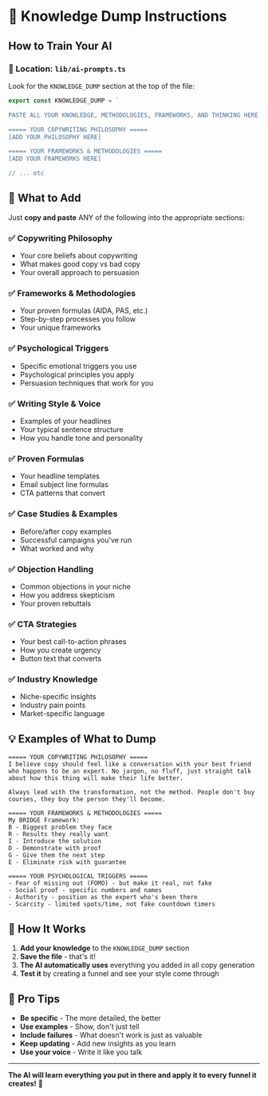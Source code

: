 # 🧠 Knowledge Dump Instructions

## How to Train Your AI

### 📍 Location: `lib/ai-prompts.ts`

Look for the `KNOWLEDGE_DUMP` section at the top of the file:

```typescript
export const KNOWLEDGE_DUMP = `

PASTE ALL YOUR KNOWLEDGE, METHODOLOGIES, FRAMEWORKS, AND THINKING HERE:

===== YOUR COPYWRITING PHILOSOPHY =====
[ADD YOUR PHILOSOPHY HERE]

===== YOUR FRAMEWORKS & METHODOLOGIES =====
[ADD YOUR FRAMEWORKS HERE]

// ... etc
```

## 🎯 What to Add

Just **copy and paste** ANY of the following into the appropriate sections:

### ✅ Copywriting Philosophy
- Your core beliefs about copywriting
- What makes good copy vs bad copy
- Your overall approach to persuasion

### ✅ Frameworks & Methodologies  
- Your proven formulas (AIDA, PAS, etc.)
- Step-by-step processes you follow
- Your unique frameworks

### ✅ Psychological Triggers
- Specific emotional triggers you use
- Psychological principles you apply
- Persuasion techniques that work for you

### ✅ Writing Style & Voice
- Examples of your headlines
- Your typical sentence structure
- How you handle tone and personality

### ✅ Proven Formulas
- Your headline templates
- Email subject line formulas
- CTA patterns that convert

### ✅ Case Studies & Examples
- Before/after copy examples
- Successful campaigns you've run
- What worked and why

### ✅ Objection Handling
- Common objections in your niche
- How you address skepticism
- Your proven rebuttals

### ✅ CTA Strategies
- Your best call-to-action phrases
- How you create urgency
- Button text that converts

### ✅ Industry Knowledge
- Niche-specific insights
- Industry pain points
- Market-specific language

## 💡 Examples of What to Dump

```
===== YOUR COPYWRITING PHILOSOPHY =====
I believe copy should feel like a conversation with your best friend who happens to be an expert. No jargon, no fluff, just straight talk about how this thing will make their life better.

Always lead with the transformation, not the method. People don't buy courses, they buy the person they'll become.

===== YOUR FRAMEWORKS & METHODOLOGIES =====
My BRIDGE Framework:
B - Biggest problem they face
R - Results they really want  
I - Introduce the solution
D - Demonstrate with proof
G - Give them the next step
E - Eliminate risk with guarantee

===== YOUR PSYCHOLOGICAL TRIGGERS =====
- Fear of missing out (FOMO) - but make it real, not fake
- Social proof - specific numbers and names
- Authority - position as the expert who's been there
- Scarcity - limited spots/time, not fake countdown timers
```

## 🚀 How It Works

1. **Add your knowledge** to the `KNOWLEDGE_DUMP` section
2. **Save the file** - that's it!
3. **The AI automatically uses** everything you added in all copy generation
4. **Test it** by creating a funnel and see your style come through

## 📝 Pro Tips

- **Be specific** - The more detailed, the better
- **Use examples** - Show, don't just tell
- **Include failures** - What doesn't work is just as valuable
- **Keep updating** - Add new insights as you learn
- **Use your voice** - Write it like you talk

---

**The AI will learn everything you put in there and apply it to every funnel it creates!** 🎯 